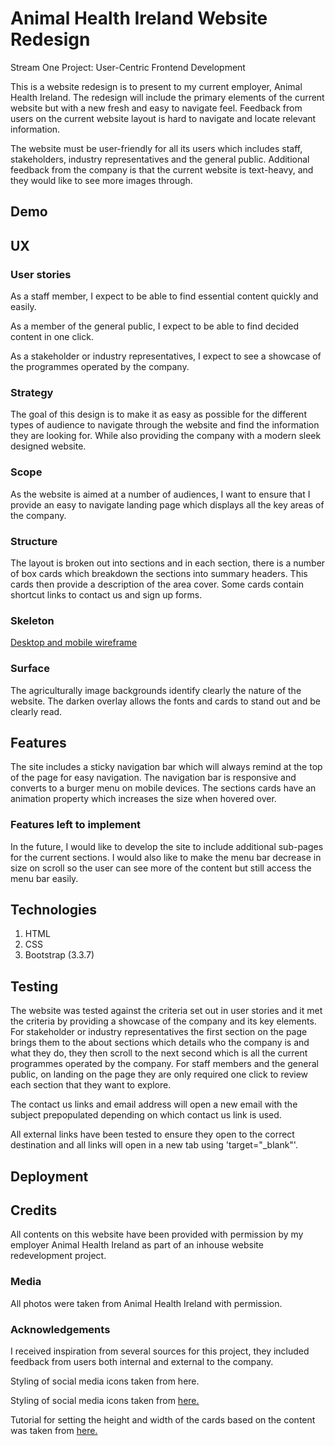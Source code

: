 # Animal Health Ireland Website Redesign
Stream One Project: User-Centric Frontend Development 

This is a website redesign is to present to my current employer, Animal Health Ireland.  The redesign will include the primary elements of the current website but with a new fresh and easy to navigate feel. Feedback from users on the current website layout is hard to navigate and locate relevant information. 

The website must be user-friendly for all its users which includes staff, stakeholders, industry representatives and the general public. Additional feedback from the company is that the current website is text-heavy, and they would like to see more images through. 

## Demo

## UX

### User stories
As a staff member, I expect to be able to find essential content quickly and easily.

As a member of the general public, I expect to be able to find decided content in one click.

As a stakeholder or industry representatives, I expect to see a showcase of the programmes operated by the company.

### Strategy 
The goal of this design is to make it as easy as possible for the different types of audience to navigate through the website and find the information they are looking for.  While also providing the company with a modern sleek designed website. 

### Scope
As the website is aimed at a number of audiences, I want to ensure that I provide an easy to navigate landing page which displays all the key areas of the company. 

### Structure
The layout is broken out into sections and in each section, there is a number of box cards which breakdown the sections into summary headers.  This cards then provide a description of the area cover.  Some cards contain shortcut links to contact us and sign up forms. 

### Skeleton
<a href="https://github.com/lisaannbyrne1/MilestoneProject1/blob/master/assets/wireframe/Wireframe.pdf">Desktop and mobile wireframe </a>

### Surface
The agriculturally image backgrounds identify clearly the nature of the website. The darken overlay allows the fonts and cards to stand out and be clearly read. 

## Features
The site includes a sticky navigation bar which will always remind at the top of the page for easy navigation.  The navigation bar is responsive and converts to a burger menu on mobile devices.  The sections cards have an animation property which increases the size when hovered over. 

### Features left to implement
In the future, I would like to develop the site to include additional sub-pages for the current sections. I would also like to make the menu bar decrease in size on scroll so the user can see more of the content but still access the menu bar easily. 

## Technologies

1. HTML
2. CSS
3. Bootstrap (3.3.7)

## Testing
The website was tested against the criteria set out in user stories and it met the criteria by providing a showcase of the company and its key elements. For stakeholder or industry representatives the first section on the page brings them to the about sections which details who the company is and what they do, they then scroll to the next second which is all the current programmes operated by the company.  For staff members and the general public, on landing on the page they are only required one click to review each section that they want to explore.  

The contact us links and email address will open a new email with the subject prepopulated depending on which contact us link is used.

All external links have been tested to ensure they open to the correct destination and all links will open in a new tab using 'target="_blank"'.



## Deployment



## Credits
All contents on this website have been provided with permission by my employer Animal Health Ireland as part of an inhouse website redevelopment project. 

### Media
All photos were taken from Animal Health Ireland with permission. 

### Acknowledgements
I received inspiration from several sources for this project, they included feedback from users both internal and external to the company.  

Styling of social media icons taken from here.

Styling of social media icons taken from <a href="https://www.w3schools.com/howto/tryit.asp?filename=tryhow_css_social_media_buttons2">here.</a>

Tutorial for setting the height and width of the cards based on the content was taken from <a href="https://www.w3schools.com/cssref/pr_grid-template-rows.asp">here.</a>